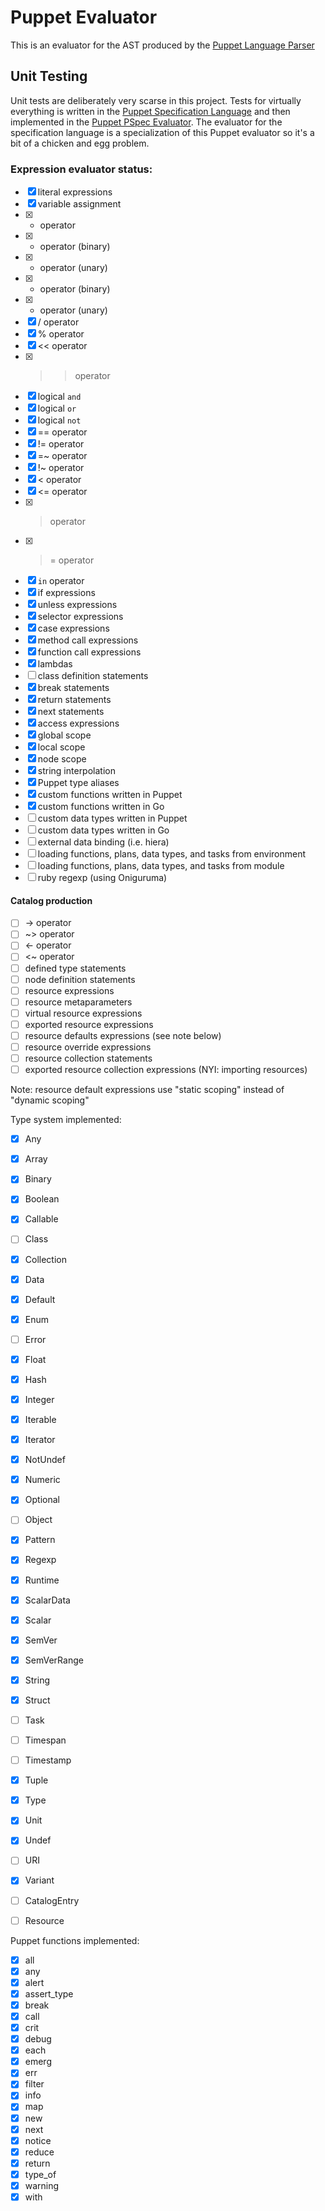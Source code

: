 # Puppet Evaluator

This is an evaluator for the AST produced by the [Puppet Language Parser](/puppetlabs/go-parser)

## Unit Testing

Unit tests are deliberately very scarse in this project. Tests for virtually everything is written
in the [Puppet Specification Language](https://docs.google.com/document/d/1VySubOiw8pD99OucVjk0ueyw2xlq4ky4WIWkV6Qoq64)
and then implemented in the [Puppet PSpec Evaluator](/puppetlabs/go-pspec). The evaluator for the
specification language is a specialization of this Puppet evaluator so it's a bit of a chicken and egg
problem.

### Expression evaluator status:

* [x] literal expressions
* [x] variable assignment
* [x] + operator
* [x] - operator (binary)
* [x] - operator (unary)
* [x] * operator (binary)
* [x] * operator (unary)
* [x] / operator
* [x] % operator
* [x] << operator
* [x] >> operator
* [x] logical `and`
* [x] logical `or`
* [x] logical `not`
* [x] == operator
* [x] != operator
* [x] =~ operator
* [x] !~ operator
* [x] < operator
* [x] <= operator
* [x] > operator
* [x] >= operator
* [x] `in` operator
* [x] if expressions
* [x] unless expressions
* [x] selector expressions
* [x] case expressions
* [x] method call expressions
* [x] function call expressions
* [x] lambdas
* [ ] class definition statements
* [x] break statements
* [x] return statements
* [x] next statements
* [x] access expressions
* [x] global scope
* [x] local scope
* [x] node scope
* [x] string interpolation
* [x] Puppet type aliases
* [x] custom functions written in Puppet
* [x] custom functions written in Go
* [ ] custom data types written in Puppet
* [ ] custom data types written in Go
* [ ] external data binding (i.e. hiera)
* [ ] loading functions, plans, data types, and tasks from environment
* [ ] loading functions, plans, data types, and tasks from module
* [ ] ruby regexp (using Oniguruma)

#### Catalog production
* [ ] -> operator
* [ ] ~> operator
* [ ] <- operator
* [ ] <~ operator
* [ ] defined type statements
* [ ] node definition statements
* [ ] resource expressions
* [ ] resource metaparameters
* [ ] virtual resource expressions
* [ ] exported resource expressions
* [ ] resource defaults expressions (see note below)
* [ ] resource override expressions
* [ ] resource collection statements
* [ ] exported resource collection expressions (NYI: importing resources)

Note: resource default expressions use "static scoping" instead of "dynamic scoping"

Type system implemented:

* [x] Any
* [x] Array
* [x] Binary
* [x] Boolean
* [x] Callable
* [ ] Class
* [x] Collection
* [x] Data
* [x] Default
* [x] Enum
* [ ] Error
* [x] Float
* [x] Hash
* [x] Integer
* [x] Iterable
* [x] Iterator
* [x] NotUndef
* [x] Numeric
* [x] Optional
* [ ] Object
* [x] Pattern
* [x] Regexp
* [x] Runtime
* [x] ScalarData
* [x] Scalar
* [x] SemVer
* [x] SemVerRange
* [x] String
* [x] Struct
* [ ] Task
* [ ] Timespan
* [ ] Timestamp
* [x] Tuple
* [x] Type
* [x] Unit
* [x] Undef
* [ ] URI
* [x] Variant

* [ ] CatalogEntry
* [ ] Resource

Puppet functions implemented:

* [x] all
* [x] any
* [x] alert
* [x] assert_type
* [x] break
* [x] call
* [x] crit
* [x] debug
* [x] each
* [x] emerg
* [x] err
* [x] filter
* [x] info
* [x] map
* [x] new
* [x] next
* [x] notice
* [x] reduce
* [x] return
* [x] type_of
* [x] warning
* [x] with

